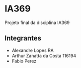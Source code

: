 # IA369
Projeto final da disciplina IA369

## Integrantes

* Alexandre Lopes RA
* Arthur Zanatta da Costa 116194
* Fabio Perez

